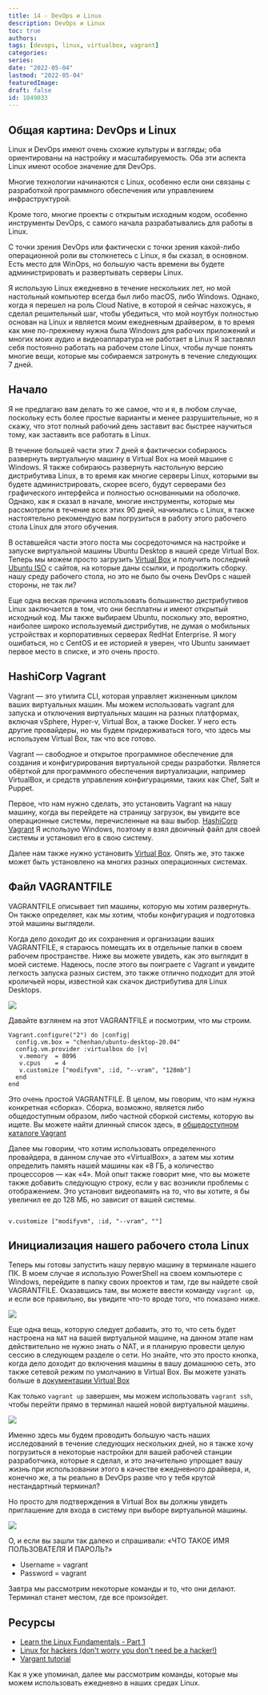 ```yaml
---
title: 14 - DevOps и Linux
description: DevOps и Linux
toc: true
authors:
tags: [devops, linux, virtualbox, vagrant]
categories:
series: 
date: "2022-05-04"
lastmod: "2022-05-04"
featuredImage:
draft: false
id: 1049033
---
```


## Общая картина: DevOps и Linux
Linux и DevOps имеют очень схожие культуры и взгляды; оба ориентированы на настройку и масштабируемость. Оба эти аспекта Linux имеют особое значение для DevOps.

Многие технологии начинаются с Linux, особенно если они связаны с разработкой программного обеспечения или управлением инфраструктурой.

Кроме того, многие проекты с открытым исходным кодом, особенно инструменты DevOps, с самого начала разрабатывались для работы в Linux.

С точки зрения DevOps или фактически с точки зрения какой-либо операционной роли вы столкнетесь с Linux, я бы сказал, в основном. Есть место для WinOps, но большую часть времени вы будете администрировать и развертывать серверы Linux.

Я использую Linux ежедневно в течение нескольких лет, но мой настольный компьютер всегда был либо macOS, либо Windows. Однако, когда я перешел на роль Cloud Native, в которой я сейчас нахожусь, я сделал решительный шаг, чтобы убедиться, что мой ноутбук полностью основан на Linux и является моим ежедневным драйвером, в то время как мне по-прежнему нужна была Windows для рабочих приложений и многих моих аудио и видеоаппаратура не работает в Linux Я заставлял себя постоянно работать на рабочем столе Linux, чтобы лучше понять многие вещи, которые мы собираемся затронуть в течение следующих 7 дней.

## Начало
Я не предлагаю вам делать то же самое, что и я, в любом случае, поскольку есть более простые варианты и менее разрушительные, но я скажу, что этот полный рабочий день заставит вас быстрее научиться тому, как заставить все работать в Linux.

В течение большей части этих 7 дней я фактически собираюсь развернуть виртуальную машину в Virtual Box на моей машине с Windows. Я также собираюсь развернуть настольную версию дистрибутива Linux, в то время как многие серверы Linux, которыми вы будете администрировать, скорее всего, будут серверами без графического интерфейса и полностью основанными на оболочке. Однако, как я сказал в начале, многие инструменты, которые мы рассмотрели в течение всех этих 90 дней, начинались с Linux, я также настоятельно рекомендую вам погрузиться в работу этого рабочего стола Linux для этого обучения.

В оставшейся части этого поста мы сосредоточимся на настройке и запуске виртуальной машины Ubuntu Desktop в нашей среде Virtual Box. Теперь мы можем просто загрузить [Virtual Box](https://www.virtualbox.org/) и получить последний [Ubuntu ISO](https://ubuntu.com/download) с сайтов, на которые даны ссылки, и продолжить сборку. нашу среду рабочего стола, но это не было бы очень DevOps с нашей стороны, не так ли?

Еще одна веская причина использовать большинство дистрибутивов Linux заключается в том, что они бесплатны и имеют открытый исходный код. Мы также выбираем Ubuntu, поскольку это, вероятно, наиболее широко используемый дистрибутив, не думая о мобильных устройствах и корпоративных серверах RedHat Enterprise. Я могу ошибаться, но с CentOS и ее историей я уверен, что Ubuntu занимает первое место в списке, и это очень просто.

## HashiCorp Vagrant

Vagrant — это утилита CLI, которая управляет жизненным циклом ваших виртуальных машин. Мы можем использовать vagrant для запуска и отключения виртуальных машин на разных платформах, включая vSphere, Hyper-v, Virtual Box, а также Docker. У него есть другие провайдеры, но мы будем придерживаться того, что здесь мы используем Virtual Box, так что все готово.

Vagrant — свободное и открытое программное обеспечение для создания и конфигурирования виртуальной среды разработки. Является обёрткой для программного обеспечения виртуализации, например VirtualBox, и средств управления конфигурациями, таких как Chef, Salt и Puppet.

Первое, что нам нужно сделать, это установить Vagrant на нашу машину, когда вы перейдете на страницу загрузок, вы увидите все операционные системы, перечисленные на ваш выбор. [HashiCorp Vagrant](https://www.vagrantup.com/downloads) Я использую Windows, поэтому я взял двоичный файл для своей системы и установил его в свою систему.

Далее нам также нужно установить [Virtual Box](https://www.virtualbox.org/wiki/Downloads). Опять же, это также может быть установлено на многих разных операционных системах.

## Файл VAGRANTFILE

VAGRANTFILE описывает тип машины, которую мы хотим развернуть. Он также определяет, как мы хотим, чтобы конфигурация и подготовка этой машины выглядели.

Когда дело доходит до их сохранения и организации ваших VAGRANTFILE, я стараюсь помещать их в отдельные папки в своем рабочем пространстве. Ниже вы можете увидеть, как это выглядит в моей системе. Надеюсь, после этого вы поиграете с Vagrant и увидите легкость запуска разных систем, это также отлично подходит для этой кроличьей норы, известной как скачок дистрибутива для Linux Desktops.

![](../images/Day14_Linux1.png?v1)


Давайте взглянем на этот VAGRANTFILE и посмотрим, что мы строим.

``` 
Vagrant.configure("2") do |config|
  config.vm.box = "chenhan/ubuntu-desktop-20.04"
  config.vm.provider :virtualbox do |v|
   v.memory  = 8096
   v.cpus    = 4
   v.customize ["modifyvm", :id, "--vram", "128mb"]
  end
end
```
Это очень простой VAGRANTFILE. В целом, мы говорим, что нам нужна конкретная «сборка». Сборка, возможно, является либо общедоступным образом, либо частной сборкой системы, которую вы ищете. Вы можете найти длинный список здесь, в [общедоступном каталоге Vagrant](https://app.vagrantup.com/boxes/search)

Далее мы говорим, что хотим использовать определенного провайдера, в данном случае это «VirtualBox», а затем мы хотим определить память нашей машины как «8 ГБ, а количество процессоров — как «4». Мой опыт также говорит мне, что вы можете также добавить следующую строку, если у вас возникли проблемы с отображением. Это установит видеопамять на то, что вы хотите, я бы увеличил ее до 128 МБ, но зависит от вашей системы.

```

v.customize ["modifyvm", :id, "--vram", ""]

```

## Инициализация нашего рабочего стола Linux

Теперь мы готовы запустить нашу первую машину в терминале нашего ПК. В моем случае я использую PowerShell на своем компьютере с Windows, перейдите в папку своих проектов и там, где вы найдете свой VAGRANTFILE. Оказавшись там, вы можете ввести команду `vagrant up`, и если все правильно, вы увидите что-то вроде того, что показано ниже.

![](../images/Day14_Linux2.png?v1)

Еще одна вещь, которую следует добавить, это то, что сеть будет настроена на `NAT` на вашей виртуальной машине, на данном этапе нам действительно не нужно знать о NAT, и я планирую провести целую сессию в следующем разделе о сети. Но знайте, что это просто кнопка, когда дело доходит до включения машины в вашу домашнюю сеть, это также сетевой режим по умолчанию в Virtual Box. Вы можете узнать больше в [документации Virtual Box](https://www.virtualbox.org/manual/ch06.html#network_nat)

Как только `vagrant up` завершен, мы можем использовать `vagrant ssh`, чтобы перейти прямо в терминал нашей новой виртуальной машины.

![](../images/Day14_Linux3.png?v1)

Именно здесь мы будем проводить большую часть наших исследований в течение следующих нескольких дней, но я также хочу погрузиться в некоторые настройки для вашей рабочей станции разработчика, которые я сделал, и это значительно упрощает вашу жизнь при использовании этого в качестве ежедневного драйвера, и, конечно же, а ты реально в DevOps разве что у тебя крутой нестандартный терминал?

Но просто для подтверждения в Virtual Box вы должны увидеть приглашение для входа в систему при выборе виртуальной машины.

![](../images/Day14_Linux4.png?v1)

О, и если вы зашли так далеко и спрашивали: «ЧТО ТАКОЕ ИМЯ ПОЛЬЗОВАТЕЛЯ И ПАРОЛЬ?»

- Username = vagrant 
- Password = vagrant 

Завтра мы рассмотрим некоторые команды и то, что они делают. Терминал станет местом, где все произойдет.

## Ресурсы

- [Learn the Linux Fundamentals - Part 1](https://www.youtube.com/watch?v=kPylihJRG70)
- [Linux for hackers (don't worry you don't need be a hacker!)](https://www.youtube.com/watch?v=VbEx7B_PTOE)
- [Vargant tutorial](https://learn.hashicorp.com/vagrant)

Как я уже упоминал, далее мы рассмотрим команды, которые мы можем использовать ежедневно в наших средах Linux.